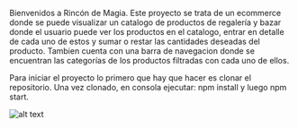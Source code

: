 Bienvenidos a Rincón de Magia. Este proyecto se trata de un ecommerce donde se puede visualizar un catalogo de productos de regalería y bazar donde el usuario puede ver los productos en el catalogo, entrar en detalle de cada uno de estos y sumar o restar las cantidades deseadas del producto. Tambien cuenta con una barra de navegacion donde se encuentran las categorías de los productos filtradas con cada uno de ellos.

Para iniciar el proyecto lo primero que hay que hacer es clonar el repositorio. Una vez clonado, en consola ejecutar: npm install y luego npm start.

![alt text](./public/GIF.gif)